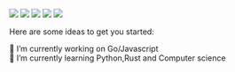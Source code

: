 ![](http://github-profile-summary-cards.vercel.app/api/cards/profile-details?username=tmizuma&theme=github)
![](http://github-profile-summary-cards.vercel.app/api/cards/repos-per-language?username=tmizuma&theme=github&exclude=velocity,SCSS,CSS,HTML,Jupyter%20Notebook)
![](http://github-profile-summary-cards.vercel.app/api/cards/most-commit-language?username=tmizuma&theme=github&exclude=velocity,SCSS,CSS,HTML,Jupyter%20Notebook,make)
![](http://github-profile-summary-cards.vercel.app/api/cards/stats?username=tmizuma&theme=github)
![](http://github-profile-summary-cards.vercel.app/api/cards/productive-time?username=tmizuma&theme=github)

Here are some ideas to get you started:

🔭 I’m currently working on Go/Javascript<br>
🌱 I’m currently learning Python,Rust and Computer science
